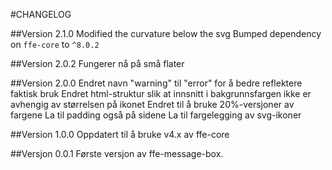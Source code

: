 #CHANGELOG

##Version 2.1.0
Modified the curvature below the svg
Bumped dependency on `ffe-core` to `^8.0.2`

##Version 2.0.2
Fungerer nå på små flater

##Version 2.0.0
Endret navn "warning" til "error" for å bedre reflektere faktisk bruk
Endret html-struktur slik at innsnitt i bakgrunnsfargen ikke er avhengig av størrelsen på ikonet
Endret til å bruke 20%-versjoner av fargene
La til padding også på sidene
La til fargelegging av svg-ikoner

##Version 1.0.0
Oppdatert til å bruke v4.x av ffe-core

##Versjon 0.0.1
Første versjon av ffe-message-box.
